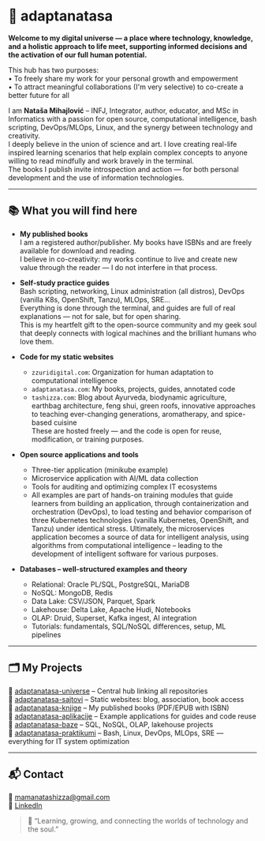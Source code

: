 # 🌿 adaptanatasa

**Welcome to my digital universe — a place where technology, knowledge, and a holistic approach to life meet, supporting informed decisions and the activation of our full human potential.**

This hub has two purposes:  
• To freely share my work for your personal growth and empowerment  
• To attract meaningful collaborations (I'm very selective) to co-create a better future for all

I am **Nataša Mihajlović** – INFJ, Integrator, author, educator, and MSc in Informatics with a passion for open source, computational intelligence, bash scripting, DevOps/MLOps, Linux, and the synergy between technology and creativity.  
I deeply believe in the union of science and art. I love creating real-life inspired learning scenarios that help explain complex concepts to anyone willing to read mindfully and work bravely in the terminal.  
The books I publish invite introspection and action — for both personal development and the use of information technologies.

---

## 📚 What you will find here

- **My published books**  
  I am a registered author/publisher. My books have ISBNs and are freely available for download and reading.  
  I believe in co-creativity: my works continue to live and create new value through the reader — I do not interfere in that process.

- **Self-study practice guides**  
  Bash scripting, networking, Linux administration (all distros), DevOps (vanilla K8s, OpenShift, Tanzu), MLOps, SRE...  
  Everything is done through the terminal, and guides are full of real explanations — not for sale, but for open sharing.  
  This is my heartfelt gift to the open-source community and my geek soul that deeply connects with logical machines and the brilliant humans who love them.

- **Code for my static websites**  
  - `zzuridigital.com`: Organization for human adaptation to computational intelligence  
  - `adaptanatasa.com`: My books, projects, guides, annotated code  
  - `tashizza.com`: Blog about Ayurveda, biodynamic agriculture, earthbag architecture, feng shui, green roofs, innovative approaches to teaching ever-changing generations, aromatherapy, and spice-based cuisine  
  These are hosted freely — and the code is open for reuse, modification, or training purposes.

- **Open source applications and tools**  
  - Three-tier application (minikube example)  
  - Microservice application with AI/ML data collection  
  - Tools for auditing and optimizing complex IT ecosystems
  - All examples are part of hands-on training modules that guide learners from building an application, through containerization and orchestration (DevOps), to load testing and behavior comparison of three Kubernetes technologies (vanilla Kubernetes, OpenShift, and Tanzu) under identical stress.
    Ultimately, the microservices application becomes a source of data for intelligent analysis, using algorithms from computational intelligence – leading to the development of intelligent software for various purposes.

- **Databases – well-structured examples and theory**  
  - Relational: Oracle PL/SQL, PostgreSQL, MariaDB  
  - NoSQL: MongoDB, Redis  
  - Data Lake: CSV/JSON, Parquet, Spark  
  - Lakehouse: Delta Lake, Apache Hudi, Notebooks  
  - OLAP: Druid, Superset, Kafka ingest, AI integration  
  - Tutorials: fundamentals, SQL/NoSQL differences, setup, ML pipelines

---

## 🗂️ My Projects

🔸 [adaptanatasa-universe](https://github.com/adaptanatasa/adaptanatasa-universe) – Central hub linking all repositories  
🔸 [adaptanatasa-sajtovi](https://github.com/adaptanatasa/adaptanatasa-sajtovi) – Static websites: blog, association, book access  
🔸 [adaptanatasa-knjige](https://github.com/adaptanatasa/adaptanatasa-knjige) – My published books (PDF/EPUB with ISBN)  
🔸 [adaptanatasa-aplikacije](https://github.com/adaptanatasa/adaptanatasa-aplikacije) – Example applications for guides and code reuse  
🔸 [adaptanatasa-baze](https://github.com/adaptanatasa/adaptanatasa-baze) – SQL, NoSQL, OLAP, lakehouse projects  
🔸 [adaptanatasa-praktikumi](https://github.com/adaptanatasa/adaptanatasa-praktikumi) – Bash, Linux, DevOps, MLOps, SRE — everything for IT system optimization

---

## 📬 Contact

📧 mamanatashizza@gmail.com  
🔗 [LinkedIn](https://www.linkedin.com/in/nataša-mihajlović-m-sc-44750326)

> 🌸 “Learning, growing, and connecting the worlds of technology and the soul.”

